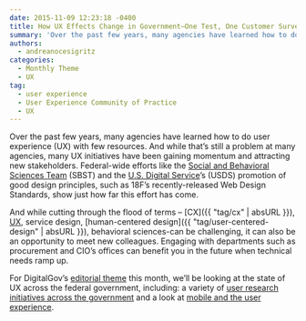 ```yaml
---
date: 2015-11-09 12:23:18 -0400
title: How UX Effects Change in Government—One Test, One Customer Survey at a Time
summary: 'Over the past few years, many agencies have learned how to do user experience (UX) with few resources. And while that&rsquo;s still a problem at many agencies, many UX initiatives have been gaining momentum and attracting new stakeholders. Federal-wide efforts like the Social and Behavioral Sciences Team (SBST) and the U.S. Digital Service&rsquo;s (USDS) promotion'
authors:
  - andreanocesigritz
categories:
  - Monthly Theme
  - UX
tag:
  - user experience
  - User Experience Community of Practice
  - UX
---
```


Over the past few years, many agencies have learned how to do user experience (UX) with few resources. And while that’s still a problem at many agencies, many UX initiatives have been gaining momentum and attracting new stakeholders. Federal-wide efforts like the [Social and Behavioral Sciences Team](https://sbst.gov/) (SBST) and the [U.S. Digital Service](https://www.whitehouse.gov/digital/united-states-digital-service)’s (USDS) promotion of good design principles, such as 18F’s recently-released Web Design Standards, show just how far this effort has come.

And while cutting through the flood of terms &#8211; [CX]({{ "tag/cx" | absURL }}), [UX](https://www.WHATEVER/category/ux/), service design, [human-centered design]({{ "tag/user-centered-design" | absURL }}), behavioral sciences-can be challenging, it can also be an opportunity to meet new colleagues. Engaging with departments such as procurement and CIO’s offices can benefit you in the future when technical needs ramp up.

For DigitalGov’s [editorial theme](https://www.WHATEVER/category/monthly-theme/) this month, we’ll be looking at the state of UX across the federal government, including: a variety of [user research initiatives across the government](https://www.WHATEVER/category/monthly-theme/) and a look at [mobile and the user experience](https://www.WHATEVER/2015/11/10/trends-on-tuesday-5-tips-for-designing-touch-interactions/).